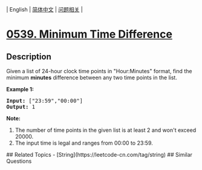 
| English | [简体中文](README.md) | [问题相关](QUESTION.md) |
# [0539. Minimum Time Difference](https://leetcode-cn.com/problems/minimum-time-difference/)
## Description
Given a list of 24-hour clock time points in "Hour:Minutes" format, find the minimum <b>minutes</b> difference between any two time points in the list. 

<p><b>Example 1:</b><br />
<pre>
<b>Input:</b> ["23:59","00:00"]
<b>Output:</b> 1
</pre>
</p>

<p><b>Note:</b><br>
<ol>
<li>The number of time points in the given list is at least 2 and won't exceed 20000.</li>
<li>The input time is legal and ranges from 00:00 to 23:59.</li>
</ol>
</p>
## Related Topics
- [String](https://leetcode-cn.com/tag/string)
## Similar Questions

